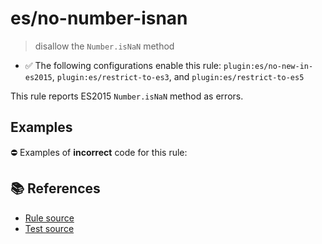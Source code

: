 # es/no-number-isnan
> disallow the `Number.isNaN` method

- ✅ The following configurations enable this rule: `plugin:es/no-new-in-es2015`, `plugin:es/restrict-to-es3`, and `plugin:es/restrict-to-es5`

This rule reports ES2015 `Number.isNaN` method as errors.

## Examples

⛔ Examples of **incorrect** code for this rule:

<eslint-playground type="bad" code="/*eslint es/no-number-isnan: error */
const b = Number.isNaN(value)
" />

## 📚 References

- [Rule source](https://github.com/mysticatea/eslint-plugin-es/blob/v4.0.0/lib/rules/no-number-isnan.js)
- [Test source](https://github.com/mysticatea/eslint-plugin-es/blob/v4.0.0/tests/lib/rules/no-number-isnan.js)
